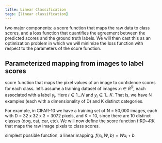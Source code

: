 ```yaml
---
title: Linear Classification
tags: [linear classification]
---
```



<!--- WARNING: THIS FILE WAS AUTOGENERATED! DO NOT EDIT! Instead, edit the notebook w/the location & name as this file.-->

two major components: a score function that maps the raw data to class scores, and a loss function that quantifies the agreement between the predicted scores and the ground truth labels. We will then cast this as an optimization problem in which we will minimize the loss function with respect to the parameters of the score function.

## Parameterized mapping from images to label scores

score function that maps the pixel values of an image to confidence scores for each class. let’s assume a training dataset of images $x_i \in R^D$, each associated with a label $y_i$. Here $i\in{1…N}$ and $y_i\in{1…K}$. That is, we have N examples (each with a dimensionality of D) and K distinct categories.

For example, in CIFAR-10 we have a training set of N = 50,000 images, each with D = 32 x 32 x 3 = 3072 pixels, and K = 10, since there are 10 distinct classes (dog, cat, car, etc). We will now define the score function f:RD↦RK that maps the raw image pixels to class scores.

simplest possible function, a linear mapping: $f(x_i,W,b)=Wx_i+b$
